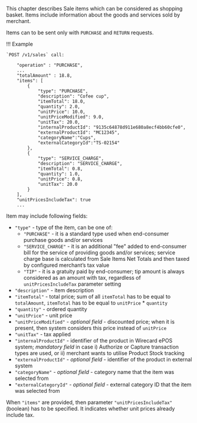 This chapter describes Sale items which can be considered as shopping basket. Items include information about the goods and services sold by merchant.

Items can to be sent only with `PURCHASE` and `RETURN` requests.

!!! Example

    `POST /v1/sales` call:
    
        "operation" : "PURCHASE",
        ...
        "totalAmount" : 18.8,
        "items": [
            {
                "type": "PURCHASE",
                "description": "Cofee cup",
                "itemTotal": 18.0,
                "quantity": 2.0,
                "unitPrice": 10.0,
                "unitPriceModified": 9.0,
                "unitTax": 20.0,
                "internalProductId": "9135c64878d911e680a8ecf4bb60cfe0",
                "externalProductId": "MC12345",
                "categoryName":"Cups",
                "externalCategoryId":"TS-02154"
            },
            {
                "type": "SERVICE_CHARGE",
                "description": "SERVICE_CHARGE",
                "itemTotal": 0.8,
                "quantity": 1.0,
                "unitPrice": 0.8,
                "unitTax": 20.0
            }
        ],
        "unitPricesIncludeTax": true
        ...
        
Item may include following fields:

- `"type"` - type of the item, can be one of:
    - `"PURCHASE"` - it is a standard type used when end-consumer purchase goods and/or services
    - `"SERVICE_CHARGE"` - it is an additional "fee" added to end-consumer bill for the service of providing goods and/or services; service charge base is calculated from Sale Items Net Totals and then taxed by configured merchant’s tax value
    - `"TIP"` - it is a gratuity paid by end-consumer; tip amount is always considered as an amount with tax, regardless of `unitPricesIncludeTax` parameter setting
- `"description"` - item description
- `"itemTotal"` - total price; sum of all `itemTotal` has to be equal to `totalAmount`, `itemTotal` has to be equal to `unitPrice` * `quantity`
- `"quantity"` - ordered quantity
- `"unitPrice"` - unit price
- `"unitPriceModified"` - _optional field_ - discounted price; when it is present, then system considers this price instead of `unitPrice`
- `"unitTax"` - tax applied
- `"internalProductId"` - identifier of the product in Wirecard ePOS system; _mandatory field_ in case i) Authorize or Capture transaction types are used, or ii) merchant wants to utilise Product Stock tracking
- `"externalProductId"` - _optional field_ - identifier of the product in external system
- `"categoryName"` - _optional field_ - category name that the item was selected from
- `"externalCategoryId"` - _optional field_ - external category ID that the item was selected from

When `"items"` are provided, then parameter `"unitPricesIncludeTax"` (boolean) has to be specified. It indicates whether unit prices already include tax.